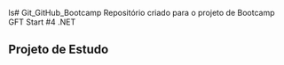 ls# Git_GitHub_Bootcamp
Repositório criado para o projeto de Bootcamp GFT Start #4 .NET

## Projeto de Estudo ##

